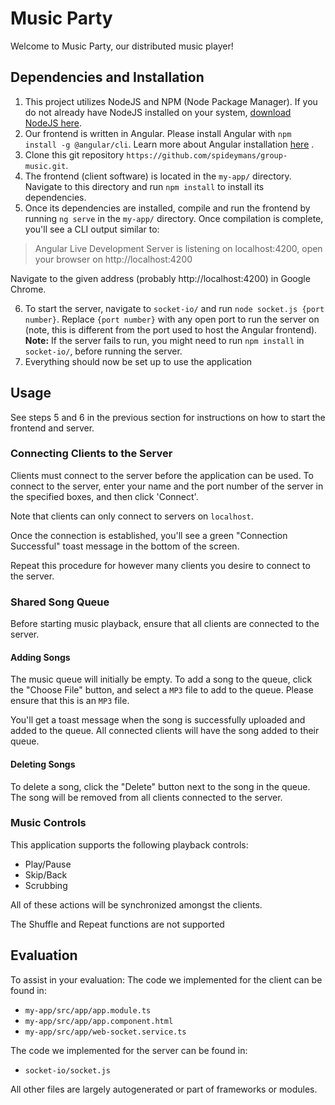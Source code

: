 # Music Party

Welcome to Music Party, our distributed music player!
## Dependencies and Installation
1. This project utilizes NodeJS and NPM (Node Package Manager). If you do not already have NodeJS installed on your system, [download NodeJS here](https://nodejs.org/en/).
2. Our frontend is written in Angular. Please install Angular with `npm install -g @angular/cli`. Learn more about Angular installation [here](https://angular.io/guide/setup-local) .
3. Clone this git repository `https://github.com/spideymans/group-music.git`.
4. The frontend (client software) is located in the `my-app/` directory. Navigate to this directory and run `npm install` to install its dependencies.
5. Once its dependencies are installed, compile and run the frontend by running `ng serve` in the `my-app/` directory. Once compilation is complete, you'll see a CLI output similar to:
> Angular Live Development Server is listening on localhost:4200, open your browser on http://localhost:4200

Navigate to the given address (probably http://localhost:4200) in Google Chrome.

6. To start the server, navigate to `socket-io/` and run `node socket.js {port number}`. Replace `{port number}` with any open port to run the server on (note, this is different from the port used to host the Angular frontend). **Note:** If the server fails to run, you might need to run `npm install` in `socket-io/`, before running the server.
7. Everything should now be set up to use the application

## Usage
See steps 5 and 6 in the previous section for instructions on how to start the frontend and server.
### Connecting Clients to the Server
Clients must connect to the server before the application can be used. To connect to the server, enter your name and the port number of the server in the specified boxes, and then click 'Connect'.

Note that clients can only connect to servers on `localhost`.

Once the connection is established, you'll see a green "Connection Successful" toast message in the bottom of the screen.

Repeat this procedure for however many clients you desire to connect to the server.

### Shared Song Queue
Before starting music playback, ensure that all clients are connected to the server.

#### Adding Songs

The music queue will initially be empty. To add a song to the queue, click the "Choose File" button, and select a `MP3` file to add to the queue. Please ensure that this is an `MP3` file.

You'll get a toast message when the song is successfully uploaded and added to the queue. All connected clients will have the song added to their queue.

#### Deleting Songs
To delete a song, click the "Delete" button next to the song in the queue. The song will be removed from all clients connected to the server.

### Music Controls
This application supports the following playback controls:
* Play/Pause
* Skip/Back
* Scrubbing

All of these actions will be synchronized amongst the clients.

The Shuffle and Repeat functions are not supported

## Evaluation
To assist in your evaluation:
The code we implemented for the client can be found in:
* `my-app/src/app/app.module.ts`
* `my-app/src/app/app.component.html`
* `my-app/src/app/web-socket.service.ts`

The code we implemented for the server can be found in:
* `socket-io/socket.js`

All other files are largely autogenerated or part of frameworks or modules.

